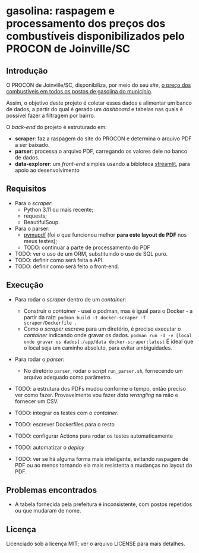 # gasolina: raspagem e processamento dos preços dos combustíveis disponibilizados pelo PROCON de Joinville/SC

## Introdução

O PROCON de Joinville/SC, disponibiliza, por meio do seu _site_, [o preço dos combustíveis em todos os postos de gasolina do município](https://www.joinville.sc.gov.br/publicacoes/pesquisas-de-precos-combustiveis-2024/).

Assim, o objetivo deste projeto é coletar esses dados e alimentar um banco de dados, a partir do qual é gerado um _dashboard_ e tabelas nas quais é possível fazer a filtragem por bairro.

O _back-end_ do projeto é estruturado em:

* **scraper**: faz a raspagem do site do PROCON e determina o arquivo PDF a ser baixado.
* **parser**: processa o arquivo PDF, carregando os valores dele no banco de dados.
* **data-explorer**: um _front-end_ simples usando a bibloteca [streamlit](https://streamlit.io), para apoio ao desenvolvimento

## Requisitos

* Para o *scraper*:
	* Python 3.11 ou mais recente;
	* requests;
	* BeautifulSoup.
* Para o parser:
	* [pymupdf](https://github.com/pymupdf/PyMuPDF/issues/) (foi o que funcionou melhor **para este layout de PDF** nos meus testes);
	* TODO: continuar a parte de processamento do PDF
* TODO: ver o uso de um ORM, substituindo o uso de SQL puro.
* TODO: definir como será feita a API.
* TODO: definir como será feito o front-end.

## Execução

* Para rodar o _scraper_ dentro de um _container_:
	* Construir o _container_ - usei o podman, mas é igual para o Docker - a partir da raiz:
		`podman build -t docker-scraper -f scraper/Dockerfile .`
	* Como o _scraper_ escreve para um diretório, é preciso executar o _container_ indicando onde gravar os dados.
		`podman run -d -v [local onde gravar os dados]:/app/data docker-scraper:latest`
        É ideal que o local seja um caminho absoluto, para evitar ambiguidades.

* Para rodar o _parser_:
	* No diretório `parser`, rodar o _script_ `run_parser.sh`, fornecendo um arquivo adequado como parâmetro.

* TODO: a estrutura dos PDFs mudou conforme o tempo, então preciso ver como fazer. Provavelmente vou fazer _data wrangling_ na mão e fornecer um CSV.
* TODO: integrar os testes com o _container_.
* TODO: escrever Dockerfiles para o resto
* TODO: configurar Actions para rodar os testes automaticamente
* TODO: automatizar o _deploy_ 
* TODO: ver se há alguma forma mais inteligente, evitando raspagem de PDF ou ao menos tornando ela mais resistenta a mudanças no layout do PDF.

## Problemas encontrados

* A tabela fornecida pela prefeitura é inconsistente, com postos repetidos ou que mudaram de nome. 

## Licença

Licenciado sob a licença MIT; ver o arquivo LICENSE para mais detalhes.
